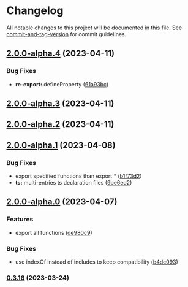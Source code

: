 # Changelog

All notable changes to this project will be documented in this file. See [commit-and-tag-version](https://github.com/absolute-version/commit-and-tag-version) for commit guidelines.

## [2.0.0-alpha.4](https://github.com/snowyu/util-ex.js/compare/v2.0.0-alpha.3...v2.0.0-alpha.4) (2023-04-11)


### Bug Fixes

* **re-export:** defineProperty ([61a93bc](https://github.com/snowyu/util-ex.js/commit/61a93bc5b631e3d3ef0aeb74b722a5ba349af654))

## [2.0.0-alpha.3](https://github.com/snowyu/util-ex.js/compare/v2.0.0-alpha.2...v2.0.0-alpha.3) (2023-04-11)

## [2.0.0-alpha.2](https://github.com/snowyu/util-ex.js/compare/v2.0.0-alpha.1...v2.0.0-alpha.2) (2023-04-11)

## [2.0.0-alpha.1](https://github.com/snowyu/util-ex.js/compare/v2.0.0-alpha.0...v2.0.0-alpha.1) (2023-04-08)


### Bug Fixes

* export specified functions than export * ([b1f73d2](https://github.com/snowyu/util-ex.js/commit/b1f73d24fac416250e427a85dbad0c859fec2404))
* **ts:** multi-entries ts declaration files ([9be6ed2](https://github.com/snowyu/util-ex.js/commit/9be6ed239d82cac77c174fe5160822d3ad2d5e22))

## [2.0.0-alpha.0](https://github.com/snowyu/util-ex.js/compare/v0.3.16...v2.0.0-alpha.0) (2023-04-07)


### Features

* export all functions ([de980c9](https://github.com/snowyu/util-ex.js/commit/de980c99301a4e8f22fa8235d379eb914ca84d3a))


### Bug Fixes

* use indexOf instead of includes to keep compatibility ([b4dc093](https://github.com/snowyu/util-ex.js/commit/b4dc09392eccfce2a086cdb6a85cc84e59295d9f))

### [0.3.16](https://github.com/snowyu/util-ex.js/compare/v0.3.15...v0.3.16) (2023-03-24)
